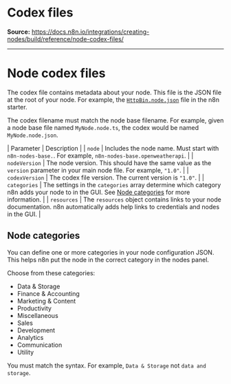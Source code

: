 # Codex files

**Source:** https://docs.n8n.io/integrations/creating-nodes/build/reference/node-codex-files/

---

# Node codex files

The codex file contains metadata about your node. This file is the JSON file at the root of your node. For example, the [`HttpBin.node.json`](https://github.com/n8n-io/n8n-nodes-starter/blob/master/nodes/HttpBin/HttpBin.node.json) file in the n8n starter.

The codex filename must match the node base filename. For example, given a node base file named `MyNode.node.ts`, the codex would be named `MyNode.node.json`.

| Parameter | Description |
| `node` | Includes the node name. Must start with `n8n-nodes-base.`. For example, `n8n-nodes-base.openweatherapi`. |
| `nodeVersion` | The node version. This should have the same value as the `version` parameter in your main node file. For example, `"1.0"`. |
| `codexVersion` | The codex file version. The current version is `"1.0"`. |
| `categories` | The settings in the `categories` array determine which category n8n adds your node to in the GUI. See [Node categories](#node-categories) for more information. |
| `resources` | The `resources` object contains links to your node documentation. n8n automatically adds help links to credentials and nodes in the GUI. |

## Node categories

You can define one or more categories in your node configuration JSON. This helps n8n put the node in the correct category in the nodes panel.

Choose from these categories:

- Data & Storage
- Finance & Accounting
- Marketing & Content
- Productivity
- Miscellaneous
- Sales
- Development
- Analytics
- Communication
- Utility

You must match the syntax. For example, `Data & Storage` not `data and storage`.
